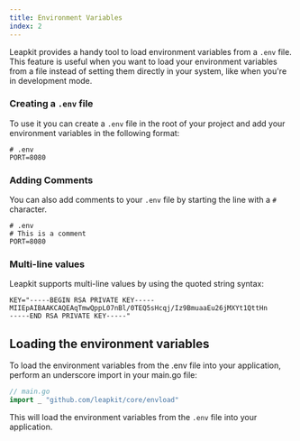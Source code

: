 ```yaml
---
title: Environment Variables
index: 2
---
```


Leapkit provides a handy tool to load environment variables from a `.env` file. This feature is useful when you want to load your environment variables from a file instead of setting them directly in your system, like when you're in development mode.

### Creating a `.env` file

To use it you can create a `.env` file in the root of your project and add your environment variables in the following format:

```.env
# .env
PORT=8080
```

### Adding Comments
You can also add comments to your `.env` file by starting the line with a `#` character.
```.env
# .env
# This is a comment
PORT=8080
```
### Multi-line values

Leapkit supports multi-line values by using the quoted string syntax:

```.env
KEY="-----BEGIN RSA PRIVATE KEY-----
MIIEpAIBAAKCAQEAqTmwQppL07nBl/0TEQ5sHcqj/Iz9BmuaaEu26jMXYt1QttHn
-----END RSA PRIVATE KEY-----"
```

## Loading the environment variables
To load the environment variables from the .env file into your application, perform an underscore import in your main.go file:

```go
// main.go
import _ "github.com/leapkit/core/envload"
```

This will load the environment variables from the `.env` file into your application.
